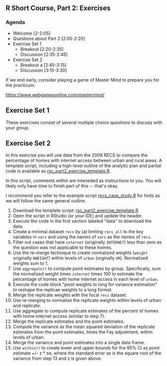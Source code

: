 ## R Short Course, Part 2: Exercises

### Agenda

+ Welcome [2-2:05]
+ Questions about Part 2 [2:05-2:20]
+ Exercise Set 1
  - Breakout [2:20-2:35]
  - Discussion [2:35-2:45]
+ Exercise Set 2
  - Breakout a [2:45-3:15]
  - Discussion [3:15-3:30]


If we end early, consider playing a game of Master Mind to prepare you
for the practicum.

https://www.webgamesonline.com/mastermind/

##  Exercise Set 1

These exercises consist of several multiple choice
questions to discuss with your group.


## Exercise Set 2

In this exercise you will use data from the 2009 RECS
to compare the percentage of homes with internet access
between urban and rural areas. A template script, including
a high-level outline of the analytic plan and partial code is
available as
[rsc_part2_exercise_template.R](./rsc_part2_exercise_template.R). 

In this script, comments within *<angle brackets>* are inteneded
as instructions to you. You will likely only have time to finish part of
this -- that's okay.  

I recommend you refer to the example script
[recs_case_study.R](../../examples/part2/recs_case_study.R)
for hints as we will follow the same general outline.

1. Download the template script:
   [rsc_part2_exercise_template.R](./rsc_part2_exercise_template.R)
2. Open the script in RStudio (or your IDE) and update the header.
3. Execute the code in the first section labeled "data" to download the data.
4. Create a minimal dataset `recs` by (a) limiting `recs_all` to the key
   variables in `vars` and using the names of `vars` as the names of `recs`.
5. Filter out cases that have `internet` (originally `INTERNET`) less than zero
   as the question was not applicable to these homes.
6. Use the re-merge technique to create normalized weights
   (`weight` originally `NWEIGHT`)
   within levels of `urban` (orginally `UR`). Normalized weights sum to 1.
7. Use `aggregate()` to compute point estimates by group. Specifically,
   sum the normalized weight times `internet` times 100 to estimate the percentage
   of homes with home internet access in each level of `urban`.
8. Execute the code block "pivot weights to long for variance estimation" to
   reshape the replicae weights to a long format.
9. Merge the replicate weights with the focal `recs` dataset.
10. Use re-merging to normalize the replicate weights within levels of
    urban and replicate.
11. Use aggregate to compute replicate estimates of the percent of homes
    with home internet access (similar to step 7).
12. Merge the replicate estimates and the point estimates. 
13. Compute the variance as the mean squared deviation of the replicate
    estimates from the point estimates, times the Fay adjustment, within
    levels of urban.
14. Merge the variance and point estimates into a single data frame.
15. Use `within()` to create lower and upper bounds for the 95% CI as 
    point estimate +/- z * se, where the standard error se is the square 
    root of the variance from step 13 and z is given above. 
